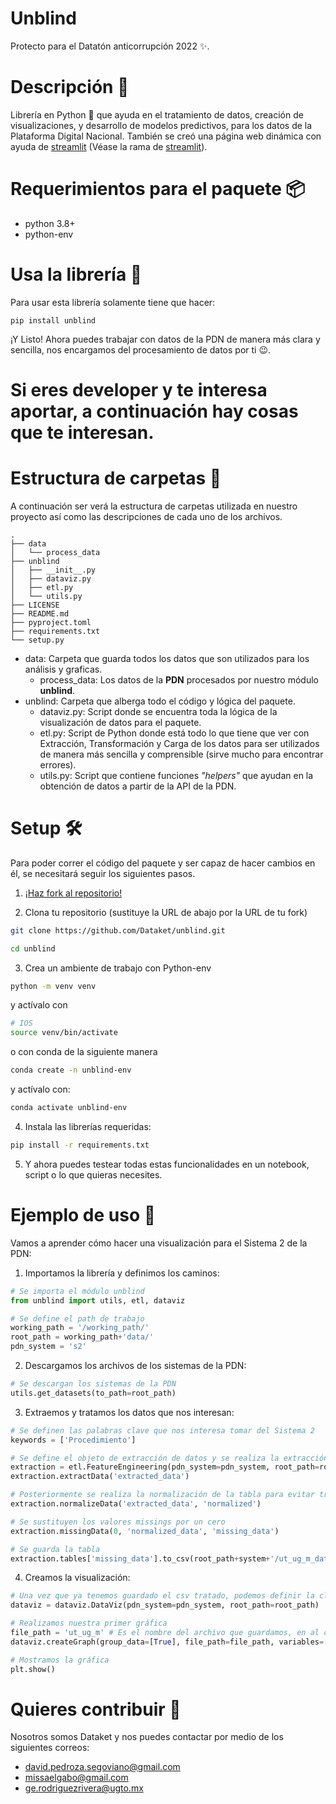 # Unblind
Protecto para el Datatón anticorrupción 2022 ✨.

# Descripción 📄
Librería en Python 🐍 que ayuda en el tratamiento de datos, creación de visualizaciones, y desarrollo de modelos predictivos, para los datos de la Plataforma Digital Nacional. También se creó una página web dinámica con ayuda de [streamlit](https://streamlit.io/) (Véase la rama de [streamlit](https://github.com/Dataket/unblind/tree/streamlit)).

# Requerimientos para el paquete 📦
- python 3.8+
- python-env

# Usa la librería 👀
Para usar esta librería solamente tiene que hacer:
```
pip install unblind
```
¡Y Listo! Ahora puedes trabajar con datos de la PDN de manera más clara y sencilla, nos encargamos del procesamiento de datos por ti 😉.

# Si eres developer y te interesa aportar, a continuación hay cosas que te interesan.

# Estructura de carpetas 📁
A continuación ser verá la estructura de carpetas utilizada en nuestro proyecto así como las descripciones de cada uno de los archivos.

```
.
├── data
│   └── process_data
├── unblind
│   ├── __init__.py
│   ├── dataviz.py
│   ├── etl.py
│   └── utils.py
├── LICENSE
├── README.md
├── pyproject.toml
├── requirements.txt
└── setup.py
```

- data: Carpeta que guarda todos los datos que son utilizados para los análisis y graficas.
	- process_data: Los datos de la __PDN__ procesados por nuestro módulo **unblind**. 
- unblind: Carpeta que alberga todo el código y lógica del paquete.
	- dataviz.py: Script donde se encuentra toda la lógica de la visualización de datos para el paquete.
	- etl.py: Script de Python donde está todo lo que tiene que ver con Extracción, Transformación y Carga de los datos para ser utilizados de manera más sencilla y comprensible (sirve mucho para encontrar errores).
	- utils.py: Script que contiene funciones *"helpers"* que ayudan en la obtención de datos a partir de la API de la PDN.


# Setup 🛠
Para poder correr el código del paquete y ser capaz de hacer cambios en él, se necesitará seguir los siguientes pasos.

1. [¡Haz fork al repositorio!](https://docs.github.com/en/pull-requests/collaborating-with-pull-requests/working-with-forks/about-forks)

2. Clona tu repositorio (sustituye la URL de abajo por la URL de tu fork)
```bash
git clone https://github.com/Dataket/unblind.git

cd unblind
```

3. Crea un ambiente de trabajo con Python-env
```bash
python -m venv venv
```
y actívalo con

```bash
# IOS
source venv/bin/activate
```
o con conda de la siguiente manera
```bash
conda create -n unblind-env
```

y actívalo con:
```bash
conda activate unblind-env
```

4. Instala las librerías requeridas: 
```bash
pip install -r requirements.txt
```

5. Y ahora puedes testear todas estas funcionalidades en un notebook, script o lo que quieras necesites.

# Ejemplo de uso 🔎

Vamos a aprender cómo hacer una visualización para el Sistema 2 de la PDN:

1. Importamos la librería y definimos los caminos:
```python
# Se importa el módulo unblind
from unblind import utils, etl, dataviz

# Se define el path de trabajo
working_path = '/working_path/'
root_path = working_path+'data/'
pdn_system = 's2'
```

2. Descargamos los archivos de los sistemas de la PDN:
```python
# Se descargan los sistemas de la PDN
utils.get_datasets(to_path=root_path)
```

3. Extraemos y tratamos los datos que nos interesan:
```python
# Se definen las palabras clave que nos interesa tomar del Sistema 2
keywords = ['Procedimiento']

# Se define el objeto de extracción de datos y se realiza la extracción de datos
extraction = etl.FeatureEngineering(pdn_system=pdn_system, root_path=root_path, keywords=keywords, metadata_columns=[])
extraction.extractData('extracted_data')

# Posteriormente se realiza la normalización de la tabla para evitar traer listas o diccionarios dentro de la extracción
extraction.normalizeData('extracted_data', 'normalized')

# Se sustituyen los valores missings por un cero
extraction.missingData(0, 'normalized_data', 'missing_data')

# Se guarda la tabla
extraction.tables['missing_data'].to_csv(root_path+system+'/ut_ug_m_data.csv', index=False) # El nombre es por Un-Tokenized + Un-Grouped + Missing-treated data
```

4. Creamos la visualización:
```python
# Una vez que ya tenemos guardado el csv tratado, podemos definir la clase de visualizaciones
dataviz = dataviz.DataViz(pdn_system=pdn_system, root_path=root_path)

# Realizamos nuestra primer gráfica
file_path = 'ut_ug_m' # Es el nombre del archivo que guardamos, en al convensión que usamos pero sin el sufijo '_data.csv'
dataviz.createGraph(group_data=[True], file_path=file_path, variables=['tipoProcedimiento_1_clave'])

# Mostramos la gráfica
plt.show()
```

# Quieres contribuir 🤔
Nosotros somos Dataket y nos puedes contactar por medio de los siguientes correos:
- david.pedroza.segoviano@gmail.com
- missaelgabo@gmail.com
- ge.rodriguezrivera@ugto.mx
